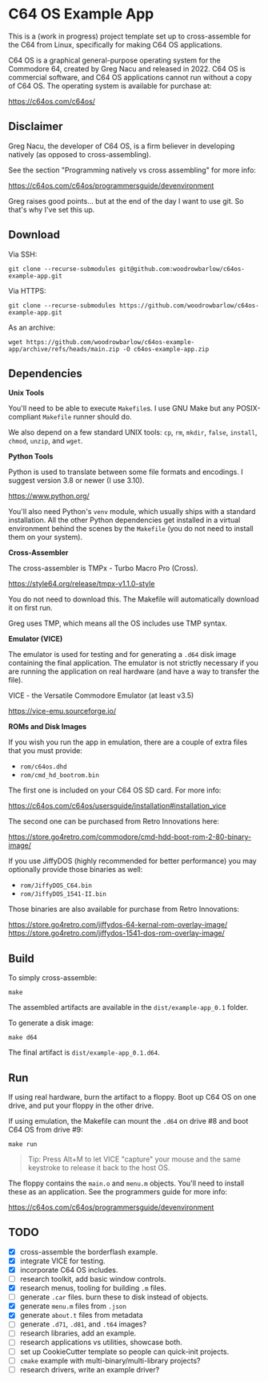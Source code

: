 # C64 OS Example App

This is a (work in progress) project template set up to cross-assemble for the
C64 from Linux, specifically for making C64 OS applications.

C64 OS is a graphical general-purpose operating system for the Commodore 64,
created by Greg Nacu and released in 2022. C64 OS is commercial software, and
C64 OS applications cannot run without a copy of C64 OS. The operating system
is available for purchase at:

https://c64os.com/c64os/

## Disclaimer

Greg Nacu, the developer of C64 OS, is a firm believer in developing natively
(as opposed to cross-assembling).

See the section "Programming natively vs cross assembling" for more info:

https://c64os.com/c64os/programmersguide/devenvironment

Greg raises good points... but at the end of the day I want to use git. So
that's why I've set this up.

## Download

Via SSH:

    git clone --recurse-submodules git@github.com:woodrowbarlow/c64os-example-app.git

Via HTTPS:

    git clone --recurse-submodules https://github.com/woodrowbarlow/c64os-example-app.git

As an archive:

    wget https://github.com/woodrowbarlow/c64os-example-app/archive/refs/heads/main.zip -O c64os-example-app.zip

## Dependencies

**Unix Tools**

You'll need to be able to execute `Makefile`s. I use GNU Make but any
POSIX-compliant `Makefile` runner should do.

We also depend on a few standard UNIX tools: `cp`, `rm`, `mkdir`,
`false`, `install`, `chmod`, `unzip`, and `wget`.

**Python Tools**

Python is used to translate between some file formats and encodings. I suggest
version 3.8 or newer (I use 3.10).

https://www.python.org/

You'll also need Python's `venv` module, which usually ships with a standard
installation. All the other Python dependencies get installed in a virtual
environment behind the scenes by the `Makefile` (you do not need to install
them on your system).

**Cross-Assembler**

The cross-assembler is TMPx - Turbo Macro Pro (Cross).

https://style64.org/release/tmpx-v1.1.0-style

You do not need to download this. The Makefile will automatically download it
on first run.

Greg uses TMP, which means all the OS includes use TMP syntax.

**Emulator (VICE)**

The emulator is used for testing and for generating a `.d64` disk image
containing the final application. The emulator is not strictly necessary if
you are running the application on real hardware (and have a way to transfer
the file).

VICE - the Versatile Commodore Emulator (at least v3.5)

https://vice-emu.sourceforge.io/

**ROMs and Disk Images**

If you wish you run the app in emulation, there are a couple of extra files
that you must provide:

* `rom/c64os.dhd`
* `rom/cmd_hd_bootrom.bin`

The first one is included on your C64 OS SD card. For more info:

https://c64os.com/c64os/usersguide/installation#installation_vice

The second one can be purchased from Retro Innovations here:

https://store.go4retro.com/commodore/cmd-hdd-boot-rom-2-80-binary-image/

If you use JiffyDOS (highly recommended for better performance) you may
optionally provide those binaries as well:

* `rom/JiffyDOS_C64.bin`
* `rom/JiffyDOS_1541-II.bin`

Those binaries are also available for purchase from Retro Innovations:

https://store.go4retro.com/jiffydos-64-kernal-rom-overlay-image/  
https://store.go4retro.com/jiffydos-1541-dos-rom-overlay-image/

## Build

To simply cross-assemble:

    make

The assembled artifacts are available in the `dist/example-app_0.1` folder.

To generate a disk image:

    make d64

The final artifact is `dist/example-app_0.1.d64`.

## Run

If using real hardware, burn the artifact to a floppy. Boot up C64 OS on one
drive, and put your floppy in the other drive.

If using emulation, the Makefile can mount the `.d64` on drive #8 and boot
C64 OS from drive #9:

    make run

> Tip: Press Alt+M to let VICE "capture" your mouse and the same keystroke to
> release it back to the host OS.

The floppy contains the `main.o` and `menu.m` objects. You'll need to install
these as an application. See the programmers guide for more info:

https://c64os.com/c64os/programmersguide/devenvironment

## TODO

* [x] cross-assemble the borderflash example.
* [x] integrate VICE for testing.
* [x] incorporate C64 OS includes.
* [ ] research toolkit, add basic window controls.
* [x] research menus, tooling for building `.m` files.
* [ ] generate `.car` files. burn these to disk instead of objects.
* [x] generate `menu.m` files from `.json`
* [x] generate `about.t` files from metadata
* [ ] generate `.d71`, `.d81`, and `.t64` images?
* [ ] research libraries, add an example.
* [ ] research applications vs utilities, showcase both.
* [ ] set up CookieCutter template so people can quick-init projects.
* [ ] `cmake` example with multi-binary/multi-library projects?
* [ ] research drivers, write an example driver?
